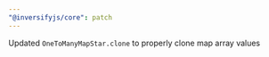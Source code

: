 ```yaml
---
"@inversifyjs/core": patch
---
```


Updated `OneToManyMapStar.clone` to properly clone map array values
